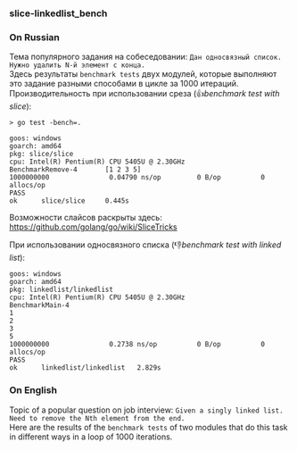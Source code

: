 ### slice-linkedlist_bench

### On Russian
Тема популярного задания на собеседовании: `Дан односвязный список. Нужно удалить N-й элемент с конца.`   
Здесь результаты `benchmark tests` двух модулей, которые выполняют это задание разными способами в цикле за 1000 итераций.  
Производительность при использовании среза (:+1:*benchmark test with slice*):

	> go test -bench=.

	goos: windows
	goarch: amd64
	pkg: slice/slice
	cpu: Intel(R) Pentium(R) CPU 5405U @ 2.30GHz
	BenchmarkRemove-4       [1 2 3 5]
	1000000000               0.04790 ns/op         0 B/op          0 allocs/op
	PASS
	ok      slice/slice     0.445s
Возможности слайсов раскрыты здесь: https://github.com/golang/go/wiki/SliceTricks

При использовании односвязного списка (:-1:*benchmark test with linked list*):

	goos: windows
	goarch: amd64
	pkg: linkedlist/linkedlist
	cpu: Intel(R) Pentium(R) CPU 5405U @ 2.30GHz
	BenchmarkMain-4         
	1
	2
	3
	5
	1000000000               0.2738 ns/op          0 B/op          0 allocs/op
	PASS
	ok      linkedlist/linkedlist   2.829s

### On English

Topic of a popular question on job interview: `Given a singly linked list. Need to remove the Nth element from the end.`  
Here are the results of the `benchmark tests` of two modules that do this task in different ways in a loop of 1000 iterations.

